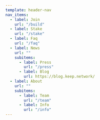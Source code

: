 ```yaml
---
template: header-nav
nav_items:
  - label: Join
    url: "/build"
  - label: Stake
    url: "/stake"
  - label: Faq
    url: "/faq"
  - label: News
    url: ""
    subitems:
      - label: Press
        url: "/press"
      - label: Blog
        url: https://blog.keep.network/
  - label: About
    url: ""
    subitems:
      - label: Team
        url: "/team"
      - label: Info
        url: "/info"
---
```

